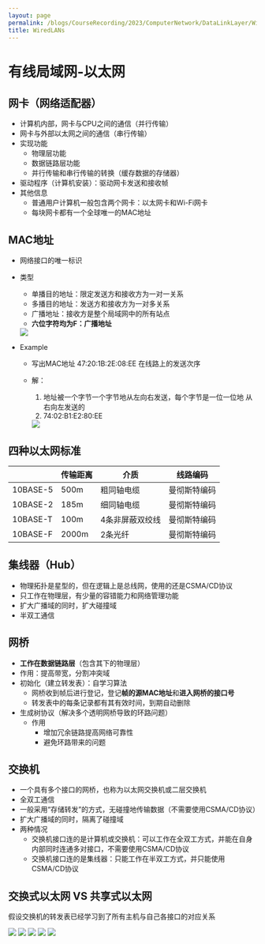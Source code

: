 ```yaml
---
layout: page
permalink: /blogs/CourseRecording/2023/ComputerNetwork/DataLinkLayer/WiredLANs/index.html
title: WiredLANs
---
```


# 有线局域网-以太网

## 网卡（网络适配器）

- 计算机内部，网卡与CPU之间的通信（并行传输）
- 网卡与外部以太网之间的通信（串行传输）
- 实现功能
    - 物理层功能
    - 数据链路层功能
    - 并行传输和串行传输的转换（缓存数据的存储器）
- 驱动程序（计算机安装）：驱动网卡发送和接收帧
- 其他信息
    - 普通用户计算机一般包含两个网卡：以太网卡和Wi-Fi网卡
    - 每块网卡都有一个全球唯一的MAC地址

## MAC地址

- 网络接口的唯一标识
- 类型
    - 单播目的地址：限定发送方和接收方为一对一关系
    - 多播目的地址：发送方和接收方为一对多关系
    - 广播地址：接收方是整个局域网中的所有站点
    - **六位字符均为F：广播地址**
    
    <img src="https://CRYoushiwo.github.io/images/blogs/CoursesRecording/ComputerNetwork/DataLinkLayer/Chapter13/Untitled.png" class="blog-image" >
    
- Example
    - 写出MAC地址 47:20:1B:2E:08:EE 在线路上的发送次序
    - 解：
        1. 地址被一个字节一个字节地从左向右发送，每个字节是一位一位地 从右向左发送的
        2. 74:02:B1:E2:80:EE
        
        <img src="https://CRYoushiwo.github.io/images/blogs/CoursesRecording/ComputerNetwork/DataLinkLayer/Chapter13/Untitled%201.png" class="blog-image" >
        

## 四种以太网标准

|  | 传输距离 | 介质 | 线路编码 |
| --- | --- | --- | --- |
| 10BASE-5 | 500m | 粗同轴电缆 | 曼彻斯特编码 |
| 10BASE-2 | 185m | 细同轴电缆 | 曼彻斯特编码 |
| 10BASE-T | 100m | 4条非屏蔽双绞线 | 曼彻斯特编码 |
| 10BASE-F | 2000m | 2条光纤 | 曼彻斯特编码 |

## 集线器（Hub）

- 物理拓扑是星型的，但在逻辑上是总线网，使用的还是CSMA/CD协议
- 只工作在物理层，有少量的容错能力和网络管理功能
- 扩大广播域的同时，扩大碰撞域
- 半双工通信

## 网桥

- **工作在数据链路层**（包含其下的物理层）
- 作用：提高带宽，分割冲突域
- 初始化（建立转发表）：自学习算法
    - 网桥收到帧后进行登记，登记**帧的源MAC地址**和**进入网桥的接口号**
    - 转发表中的每条记录都有其有效时间，到期自动删除
- 生成树协议（解决多个透明网桥导致的环路问题）
    - 作用
        - 增加冗余链路提高网络可靠性
        - 避免环路带来的问题

## 交换机

- 一个具有多个接口的网桥，也称为以太网交换机或二层交换机
- 全双工通信
- 一般采用“存储转发”的方式，无碰撞地传输数据（不需要使用CSMA/CD协议）
- 扩大广播域的同时，隔离了碰撞域
- 两种情况
    - 交换机接口连的是计算机或交换机：可以工作在全双工方式，并能在自身内部同时连通多对接口，不需要使用CSMA/CD协议
    - 交换机接口连的是集线器：只能工作在半双工方式，并只能使用CSMA/CD协议

## **交换式以太网 VS** **共享式以太网**

假设交换机的转发表已经学习到了所有主机与自己各接口的对应关系

<img src="https://CRYoushiwo.github.io/images/blogs/CoursesRecording/ComputerNetwork/DataLinkLayer/Chapter13/Untitled%202.png" class="blog-image" >

<img src="https://CRYoushiwo.github.io/images/blogs/CoursesRecording/ComputerNetwork/DataLinkLayer/Chapter13/Untitled%203.png" class="blog-image" >

<img src="https://CRYoushiwo.github.io/images/blogs/CoursesRecording/ComputerNetwork/DataLinkLayer/Chapter13/Untitled%204.png" class="blog-image" >

<img src="https://CRYoushiwo.github.io/images/blogs/CoursesRecording/ComputerNetwork/DataLinkLayer/Chapter13/Untitled%205.png" class="blog-image" >

<img src="https://CRYoushiwo.github.io/images/blogs/CoursesRecording/ComputerNetwork/DataLinkLayer/Chapter13/Untitled%206.png" class="blog-image" >